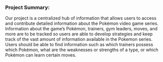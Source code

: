 
### Project Summary:
Our project is a centralized hub of information that allows users to access and contribute
detailed information about the Pokémon video game series. Information about the game’s
Pokémon, trainers, gym leaders, moves, and more are to be tracked so users are able to
develop strategies and keep track of the vast amount of information available in the Pokemon series.
Users should be able to find information such as which trainers possess which Pokémon, what are
the weaknesses or strengths of a type, or which Pokémon can learn certain moves.
